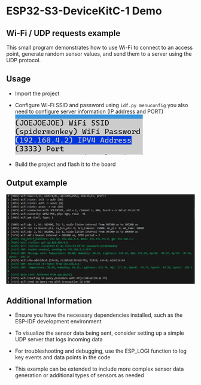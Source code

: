 # ESP32-S3-DeviceKitC-1 Demo

## Wi-Fi / UDP requests example

This small program demonstrates how to use Wi-Fi to connect to an access point, generate random sensor values, and send them to a server using the UDP protocol.

## Usage 

- Import the project  

- Configure Wi-Fi SSID and password using `idf.py menuconfig` you also need to configure server information (IP address and PORT)  
![alt text](assets/image2.png)

- Build the project and flash it to the board

## Output example

![alt text](assets/image.png)  

## Additional Information

- Ensure you have the necessary dependencies installed, such as the ESP-IDF development environment  

- To visualize the sensor data being sent, consider setting up a simple UDP server that logs incoming data  

- For troubleshooting and debugging, use the ESP_LOGI function to log key events and data points in the code  

- This example can be extended to include more complex sensor data generation or additional types of sensors as needed  